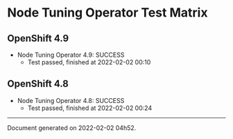 
Node Tuning Operator Test Matrix
================================

OpenShift 4.9
-------------



* Node Tuning Operator 4.9: SUCCESS
  - Test passed, finished at 2022-02-02 00:10

OpenShift 4.8
-------------



* Node Tuning Operator 4.8: SUCCESS
  - Test passed, finished at 2022-02-02 00:24

---
Document generated on 2022-02-02 04h52.
